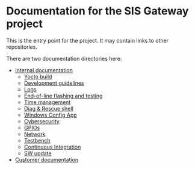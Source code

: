 # Documentation for the SIS Gateway project

This is the entry point for the project. It may contain links to other repositories.

There are two documentation directories here:
- [Internal documentation](internal/toc.md)
	- [Yocto build](internal/yocto.md)
	- [Development guidelines](internal/development.md)
	- [Logs](internal/SEPASSRFNT-6-syslog.md)
	- [End-of-line flashing and testing](internal/SEPASSRFNT-61-flashing.md)
	- [Time management](internal/SEPASSRFNT-76-time.md)
	- [Diag & Rescue shell](internal/SEPASSRFNT-69-rescue.md)
	- [Windows Config App](internal/SEPASSRFNT-58-win-config.md)
	- [Cybersecurity](internal/SEPASSRFNT-46-security.md)
	- [GPIOs](internal/SEPASSRFNT-45-gpio.md)
	- [Network](internal/SEPASSRFNT-44-network.md)
	- [Testbench](internal/SEPASSRFNT-41-testbench.md)
	- [Continuous Integration](internal/SEPASSRFNT-41-ci.md)
	- [SW update](internal/SEPASSRFNT-18-update.md)
- [Customer documentation](customer/toc.md)

